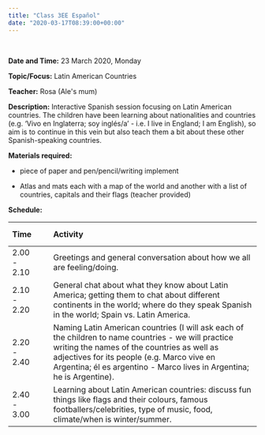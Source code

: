 ```yaml
---
title: "Class 3EE Español"
date: "2020-03-17T08:39:00+00:00"
---
```


&nbsp;

**Date and Time:** 23 March 2020, Monday

**Topic/Focus:** Latin American Countries

**Teacher:** Rosa (Ale's mum)

**Description:**
Interactive Spanish session focusing on Latin American countries. The children have been learning about nationalities and countries (e.g. ‘Vivo en Inglaterra; soy inglés/a’ - i.e. I live in England; I am English), so aim is to continue in this vein but also teach them a bit about these other Spanish-speaking countries.

**Materials required:**

* piece of paper and pen/pencil/writing implement

* Atlas and mats each with a map of the world and another with a list of countries, capitals and their flags (teacher provided)

**Schedule:**

**Time** | &nbsp; &nbsp; | **Activity**
:--- | --- | :--- 
2.00 - 2.10 | &nbsp; &nbsp; | Greetings and general conversation about how we all are feeling/doing.
2.10 - 2.20 | &nbsp; &nbsp; | General chat about what they know about Latin America; getting them to chat about different continents in the world; where do they speak Spanish in the world; Spain vs. Latin America.
2.20 - 2.40 | &nbsp; &nbsp; | Naming Latin American countries (I will ask each of the children to name countries - we will practice writing the names of the countries as well as adjectives for its people (e.g. Marco vive en Argentina; él es argentino - Marco lives in Argentina; he is Argentine).
2.40 - 3.00 | &nbsp; &nbsp; | Learning about Latin American countries: discuss fun things like flags and their colours, famous footballers/celebrities, type of music, food, climate/when is winter/summer.

<br/>
<br/>


 
